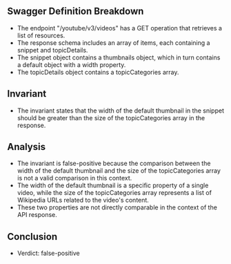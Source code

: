 ## Swagger Definition Breakdown
- The endpoint "/youtube/v3/videos" has a GET operation that retrieves a list of resources.
- The response schema includes an array of items, each containing a snippet and topicDetails.
- The snippet object contains a thumbnails object, which in turn contains a default object with a width property.
- The topicDetails object contains a topicCategories array.

## Invariant
- The invariant states that the width of the default thumbnail in the snippet should be greater than the size of the topicCategories array in the response.

## Analysis
- The invariant is false-positive because the comparison between the width of the default thumbnail and the size of the topicCategories array is not a valid comparison in this context.
- The width of the default thumbnail is a specific property of a single video, while the size of the topicCategories array represents a list of Wikipedia URLs related to the video's content.
- These two properties are not directly comparable in the context of the API response.

## Conclusion
- Verdict: false-positive
